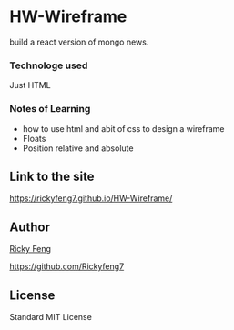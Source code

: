 # HW-Wireframe

build a react version of mongo news.


### Technologe used

Just HTML

### Notes of Learning 
- how to use html and abit of css to design a wireframe
- Floats 
- Position relative and absolute

## Link to the site
https://rickyfeng7.github.io/HW-Wireframe/

## Author 
[Ricky Feng ](https://github.com/Rickyfeng7)

https://github.com/Rickyfeng7


## License
Standard MIT License
